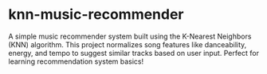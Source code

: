 # knn-music-recommender
A simple music recommender system built using the K-Nearest Neighbors (KNN) algorithm. This project normalizes song features like danceability, energy, and tempo to suggest similar tracks based on user input. Perfect for learning recommendation system basics!

